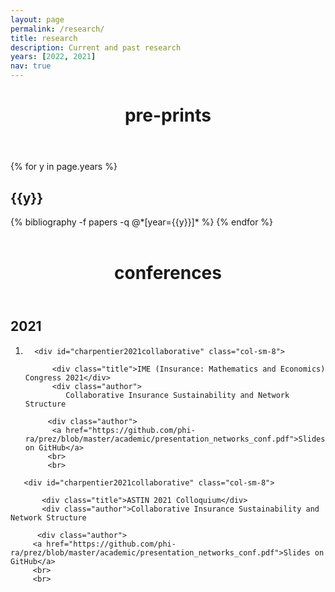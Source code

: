 ```yaml
---
layout: page
permalink: /research/
title: research
description: Current and past research
years: [2022, 2021]
nav: true
---
```



<header class="post-header">
    <h1 class="post-title">pre-prints</h1>
    <p class="post-description"></p>
</header>

<div class="publications">

{% for y in page.years %}
  <h2 class="year">{{y}}</h2>
  {% bibliography -f papers -q @*[year={{y}}]* %}
{% endfor %}

</div>

<br>


<header class="post-header">
    <h1 class="post-title">conferences</h1>
    <p class="post-description"></p>
</header>


<article>
    <div class="publications">


<h2 class="year">2021</h2>
<ol class="bibliography"><li>
	

 <!-- Manual feats -->
 <div class="row">
  <div class="col-sm-2 abbr">
      </div>

      <div id="charpentier2021collaborative" class="col-sm-8">
    
          <div class="title">IME (Insurance: Mathematics and Economics) Congress 2021</div>
          <div class="author">
 			 Collaborative Insurance Sustainability and Network Structure 
			 
         <div class="author">
 		  <a href="https://github.com/phi-ra/prez/blob/master/academic/presentation_networks_conf.pdf">Slides on GitHub</a>
 		 <br>
 		 <br>
  
  </div>
  </div>
  </div>
  </div>
  
  <!-- Manual feats -->
  <div class="row">
   <div class="col-sm-2 abbr">
       </div>

       <div id="charpentier2021collaborative" class="col-sm-8">
    
           <div class="title">ASTIN 2021 Colloquium</div>
           <div class="author">Collaborative Insurance Sustainability and Network Structure			  
			 
          <div class="author">
  		 <a href="https://github.com/phi-ra/prez/blob/master/academic/presentation_networks_conf.pdf">Slides on GitHub</a>
  		 <br>
  		 <br>
  
   </div>
   </div>
   </div>
   </div>
 
 
  
 